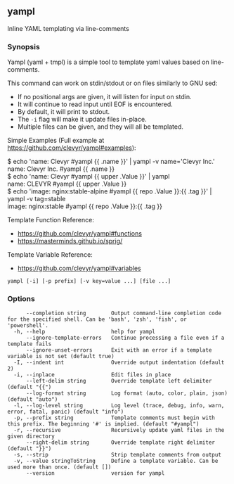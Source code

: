 ## yampl

Inline YAML templating via line-comments

### Synopsis

Yampl (yaml + tmpl) is a simple tool to template yaml values based on line-comments.

This command can work on stdin/stdout or on files similarly to GNU sed:
 - If no positional args are given, it will listen for input on stdin.
 - It will continue to read input until EOF is encountered.
 - By default, it will print to stdout.
 - The `-i` flag will make it update files in-place.
 - Multiple files can be given, and they will all be templated.

Simple Examples (Full example at https://github.com/clevyr/yampl#examples):

 $ echo 'name: Clevyr #yampl {{ .name }}' | yampl -v name='Clevyr Inc.'  
 name: Clevyr Inc. #yampl {{ .name }}  
 $ echo 'name: Clevyr #yampl {{ upper .Value }}' | yampl  
 name: CLEVYR #yampl {{ upper .Value }}  
 $ echo 'image: nginx:stable-alpine #yampl {{ repo .Value }}:{{ .tag }}' | yampl -v tag=stable  
 image: nginx:stable #yampl {{ repo .Value }}:{{ .tag }}

Template Function Reference:
 - https://github.com/clevyr/yampl#functions
 - https://masterminds.github.io/sprig/

Template Variable Reference:
 - https://github.com/clevyr/yampl#variables


```
yampl [-i] [-p prefix] [-v key=value ...] [file ...]
```

### Options

```
      --completion string        Output command-line completion code for the specified shell. Can be 'bash', 'zsh', 'fish', or 'powershell'.
  -h, --help                     help for yampl
      --ignore-template-errors   Continue processing a file even if a template fails
      --ignore-unset-errors      Exit with an error if a template variable is not set (default true)
  -I, --indent int               Override output indentation (default 2)
  -i, --inplace                  Edit files in place
      --left-delim string        Override template left delimiter (default "{{")
      --log-format string        Log format (auto, color, plain, json) (default "auto")
  -l, --log-level string         Log level (trace, debug, info, warn, error, fatal, panic) (default "info")
  -p, --prefix string            Template comments must begin with this prefix. The beginning '#' is implied. (default "#yampl")
  -r, --recursive                Recursively update yaml files in the given directory
      --right-delim string       Override template right delimiter (default "}}")
  -s, --strip                    Strip template comments from output
  -v, --value stringToString     Define a template variable. Can be used more than once. (default [])
      --version                  version for yampl
```

